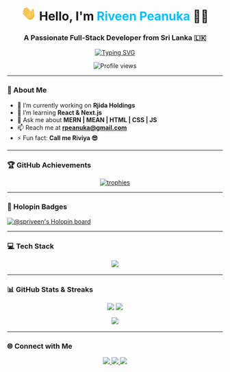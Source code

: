 <!-- Animated Heading -->
<h1 align="center">
  <img src="https://raw.githubusercontent.com/ABSphreak/ABSphreak/master/gifs/Hi.gif" width="35"> 
  Hello, I'm <span style="color:#00BFFF;">Riveen Peanuka</span> 👨‍💻
</h1>
<h3 align="center">A Passionate Full-Stack Developer from Sri Lanka 🇱🇰</h3>

<!-- Typing Animation -->
<p align="center">
  <a href="https://github.com/DenverCoder1/readme-typing-svg">
    <img src="https://readme-typing-svg.demolab.com?font=Fira+Code&pause=1000&center=true&width=435&lines=Full+Stack+Developer;MERN+%7C+MEAN+Stack+Engineer;React+%26+Next.js+Lover;Always+Learning+New+Things!&color=00C2FF" alt="Typing SVG" />
  </a>
</p>

<!-- Profile Views -->
<p align="center">
  <img src="https://komarev.com/ghpvc/?username=spriveen&label=Profile%20views&color=ff69b4&style=for-the-badge" alt="Profile views" />
</p>

---

### 🚀 About Me
- 🔭 I’m currently working on **Rjida Holdings**  
- 🌱 I’m learning **React & Next.js**  
- 💬 Ask me about **MERN | MEAN | HTML | CSS | JS**  
- 📫 Reach me at **rpeanuka@gmail.com**  
- ⚡ Fun fact: **Call me Riviya 😎**

---

### 🏆 GitHub Achievements
<p align="center">
  <a href="https://github.com/ryo-ma/github-profile-trophy">
    <img src="https://github-profile-trophy.vercel.app/?username=spriveen&theme=tokyonight&no-frame=true&margin-w=15" alt="trophies" />
  </a>
</p>

---

### 💫 Holopin Badges
[![@spriveen's Holopin board](https://holopin.me/spriveen)](https://holopin.io/@spriveen)

---

### 💻 Tech Stack
<p align="center">
  <img src="https://skillicons.dev/icons?i=react,nextjs,nodejs,express,js,ts,html,css,tailwind,bootstrap,mongodb,java,php,mysql,laravel,figma,docker,git&theme=light" />
</p>

---

### 📊 GitHub Stats & Streaks
<p align="center">
  <img src="https://github-readme-stats.vercel.app/api?username=spriveen&show_icons=true&theme=radical" height="165">
  <img src="https://github-readme-streak-stats.herokuapp.com/?user=spriveen&theme=radical" height="165">
</p>

<p align="center">
  <img src="https://github-readme-stats.vercel.app/api/top-langs/?username=spriveen&layout=compact&theme=tokyonight" />
</p>

---

### 🌐 Connect with Me
<p align="center">
  <a href="https://www.linkedin.com/in/riveen/" target="_blank">
    <img src="https://img.shields.io/badge/LinkedIn-%230077B5.svg?&style=for-the-badge&logo=linkedin&logoColor=white"/>
  </a>
  <a href="https://www.instagram.com/riviya/" target="_blank">
    <img src="https://img.shields.io/badge/Instagram-%23E4405F.svg?&style=for-the-badge&logo=instagram&logoColor=white"/>
  </a>
  <a href="mailto:rpeanuka@gmail.com">
    <img src="https://img.shields.io/badge/Gmail-%23D14836.svg?&style=for-the-badge&logo=gmail&logoColor=white"/>
  </a>
</p>
